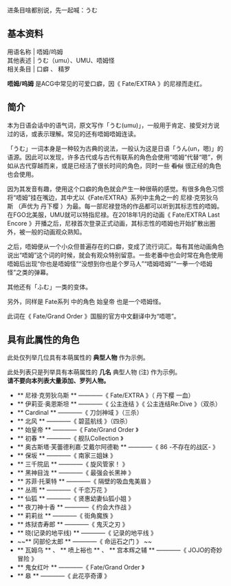 进条目啥都别说，先一起喊：うむ

**基本资料**  
---  
用语名称  |  唔姆/呜姆   
其他表述  |  うむ（umu）、UMU、唔姆怪   
相关条目  |  口癖  、  精罗   
  
**唔姆/呜姆** 是ACG中常见的可爱口癖，因《  Fate/EXTRA  》的尼禄而走红。

##  简介

本为日语会话中的语气词，原文写作「うむ(umu)」，一般用于肯定、接受对方说过的话，或表示理解。常见的还有唔姆唔姆连读。

「うむ」一词本身是一种较为古典的说法，一般认为这是日语「うん(un，嗯)」的语源。因此可以发现，许多古代或与古代有联系的角色会使用“唔姆”代替“嗯”，例如从古代穿越而来，或是已经活了很长时间的角色，同时一些
~~看似~~ 很正经的角色也会使用。

因为其发音有趣，使用这个口癖的角色就会产生一种很萌的感觉。有很多角色习惯将“唔姆”挂在嘴边，其中尤以《Fate/EXTRA》系列中主角之一的
尼禄·克劳狄乌斯  （声优为  丹下樱
）为最。每一部尼禄登场的作品都可以听到其标志性的唔姆。在FGO北美服，UMU就可以特指尼禄。在2018年1月的动画《  Fate/EXTRA Last
Encore  》开播之后，尼禄首次登录正式动画，其标志性的唔姆也开始扩散出圈外，被一般的动画观众熟知。

之后，唔姆便从一个小众但普遍存在的口癖，变成了流行词汇。每有其他动画角色说出“唔姆”这个词的时候，就会有观众特别留意。一些老番中也会时常在角色使用唔姆后出现“你也是唔姆怪”“没想到你也是个罗马人”“唔姆唔姆”“一拳一个唔姆怪”之类的弹幕。

其他还有「ふむ」一类的变体。

另外，同样是  Fate系列  中的角色  始皇帝  也是一个唔姆怪。

此词在《  Fate/Grand Order  》国服的官方中文翻译中为“唔嗯”。

##  具有此属性的角色

此处仅列举几位具有本萌属性的 **典型人物** 作为示例。

此处列表只是列举具有本萌属性的 **几名** 典型人物  (注)  作为示例。  
**请不要向本列表大量添加、罗列人物。**

  * ** 尼禄·克劳狄乌斯  ** ————《  Fate/EXTRA  》（  丹下樱  一血） 
  * ** 伊莉亚·奥恩斯坦  ** ————《  公主连结  》《  公主连结Re:Dive  》（双杀） 
  * ** Cardinal  ** ————《  刀剑神域  》（三杀） 
  * ** 北风  ** ————《  碧蓝航线  》（四杀） 
  * ** 始皇帝  ** ————《  Fate/Grand Order  》 
  * ** 初春  ** ————《  舰队Collection  》 
  * ** 奥古斯塔·芙蕾德利嘉·艾戴尔阿德勒  ** ————《  86 -不存在的战区-  》 
  * ** 保坂  ** ————《  南家三姐妹  》 
  * ** 三千院凪  ** ————《  旋风管家！  》 
  * ** 黑神目泷  ** ————《  最强会长黑神  》 
  * ** 苏菲·托莱特  ** ————《  隔壁的吸血鬼美眉  》 
  * ** 丛雨  ** ————《  千恋万花  》 
  * ** 仙狐  ** ————《  贤惠幼妻仙狐小姐  》 
  * ** 夜刀神十香  ** ————《  约会大作战  》 
  * ** 莉莉丝  ** ————《  街角魔族  》 
  * ** 炼狱杏寿郎  ** ————《  鬼灭之刃  》 
  * ** 晓(记录的地平线)  ** ————《  记录的地平线  》 
  * ~~** 冈部伦太郎  ** ————《  命运石之门  》 ~~
  * ** 瓦姆乌  ** 、 ** 喷上裕也  ** 、 ** 宫本辉之辅  ** ————《  JOJO的奇妙冒险  》 
  * ** 鬼女红叶  ** ————《  Fate/Grand Order  》 
  * ** 皋  ** ————《  此花亭奇谭  》 